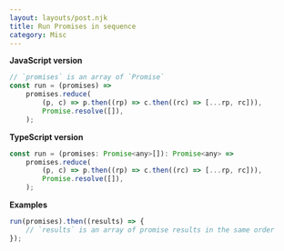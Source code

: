 ```yaml
---
layout: layouts/post.njk
title: Run Promises in sequence
category: Misc
---
```


**JavaScript version**

```js
// `promises` is an array of `Promise`
const run = (promises) =>
	promises.reduce(
		(p, c) => p.then((rp) => c.then((rc) => [...rp, rc])),
		Promise.resolve([]),
	);
```

**TypeScript version**

```js
const run = (promises: Promise<any>[]): Promise<any> =>
	promises.reduce(
		(p, c) => p.then((rp) => c.then((rc) => [...rp, rc])),
		Promise.resolve([]),
	);
```

**Examples**

```js
run(promises).then((results) => {
	// `results` is an array of promise results in the same order
});
```
